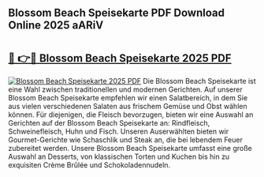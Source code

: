 ## Blossom Beach Speisekarte PDF Download Online 2025 aARiV

# <h2><a href="http://gcc7t67.nevu.top/?p=Blossom+Beach+Speisekarte">🔗 👉🔴 Blossom Beach Speisekarte 2025 PDF</a></h2>

[![Blossom Beach Speisekarte 2025 PDF](https://i.imgur.com/dBaPXMq.png)](http://gcc7t67.nevu.top/?p=Blossom+Beach+Speisekarte)
Die Blossom Beach Speisekarte ist eine Wahl zwischen traditionellen und modernen Gerichten. Auf unserer Blossom Beach Speisekarte empfehlen wir einen Salatbereich, in dem Sie aus vielen verschiedenen Salaten aus frischem Gemüse und Obst wählen können. Für diejenigen, die Fleisch bevorzugen, bieten wir eine Auswahl an Gerichten auf der Blossom Beach Speisekarte an: Rindfleisch, Schweinefleisch, Huhn und Fisch. Unseren Auserwählten bieten wir Gourmet-Gerichte wie Schaschlik und Steak an, die bei lebendem Feuer zubereitet werden. Unsere Blossom Beach Speisekarte umfasst eine große Auswahl an Desserts, von klassischen Torten und Kuchen bis hin zu exquisiten Crème Brûlée und Schokoladennudeln.
